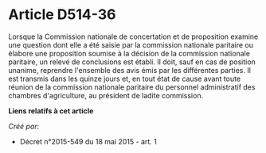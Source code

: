# Article D514-36

Lorsque la Commission nationale de concertation et de proposition examine une question dont elle a été saisie par la
commission nationale paritaire ou élabore une proposition soumise à la décision de la commission nationale paritaire, un
relevé de conclusions est établi. Il doit, sauf en cas de position unanime, reprendre l'ensemble des avis émis par les
différentes parties. Il est transmis dans les quinze jours et, en tout état de cause avant toute réunion de la commission
nationale paritaire du personnel administratif des chambres d'agriculture, au président de ladite commission.

**Liens relatifs à cet article**

_Créé par_:

  - Décret n°2015-549 du 18 mai 2015 - art. 1
